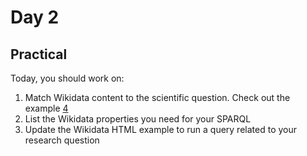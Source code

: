 Day 2
=====

Practical
---------

Today, you should work on:

1. Match Wikidata content to the scientific question. Check out the example [4](https://github.com/egonw/pils/blob/master/example4.html)
2. List the Wikidata properties you need for your SPARQL
3. Update the Wikidata HTML example to run a query related to your research question

